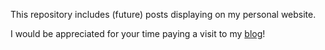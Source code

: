 This repository includes (future) posts displaying on my personal website.

I would be appreciated for your time paying a visit to my [blog](https://CallmeQuant.github.io)!
